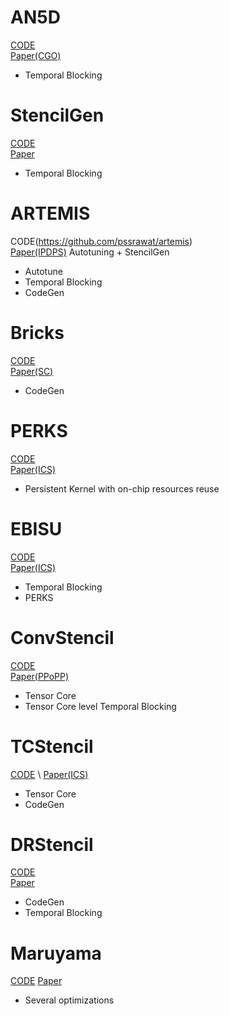 # AN5D
[CODE](https://github.com/khaki3/AN5D-Artifact) \
[Paper(CGO)](https://dl.acm.org/doi/pdf/10.1145/3368826.3377904)
- Temporal Blocking

# StencilGen
[CODE](https://github.com/pssrawat/IEEE2017) \
[Paper](https://ieeexplore.ieee.org/ielaam/5/8510998/8451874-aam.pdf?tag=1)
- Temporal Blocking

# ARTEMIS
CODE(https://github.com/pssrawat/artemis) \
[Paper(IPDPS)](https://ieeexplore.ieee.org/document/8820786)
Autotuning + StencilGen
- Autotune
- Temporal Blocking
- CodeGen

# Bricks
[CODE](https://bitbucket.org/ztuowen/vecscatter-artifact/src/master/) \
[Paper(SC)](https://dl.acm.org/doi/10.1145/3295500.3356210)
- CodeGen

# PERKS
[CODE](https://github.com/neozhang307/PERKS) \
[Paper(ICS)](https://dl.acm.org/doi/abs/10.1145/3577193.3593705)
- Persistent Kernel with on-chip resources reuse
  
# EBISU
[CODE](https://github.com/neozhang307/EBISU-ICS23) \
[Paper(ICS)](https://dl.acm.org/doi/abs/10.1145/3577193.3593716)
- Temporal Blocking
- PERKS

# ConvStencil
[CODE](https://github.com/microsoft/ConvStencil) \
[Paper(PPoPP)](https://dl.acm.org/doi/10.1145/3627535.3638476)
- Tensor Core
- Tensor Core level Temporal Blocking 

# TCStencil
[CODE](https://github.com/buaa-hipo/TCStencil) \ 
[Paper(ICS)](https://dl.acm.org/doi/abs/10.1145/3524059.3532392)
- Tensor Core
- CodeGen

# DRStencil
[CODE](https://github.com/simple86/DRStencil)\
[Paper](https://ieeexplore.ieee.org/document/9780952)
- CodeGen
- Temporal Blocking

# Maruyama
[CODE](https://github.com/naoyam/benchmarks)
[Paper](https://citeseerx.ist.psu.edu/document?repid=rep1&type=pdf&doi=acbcff3902d71c2ea6d889fa2c44bada0d56d6b1)
- Several optimizations
